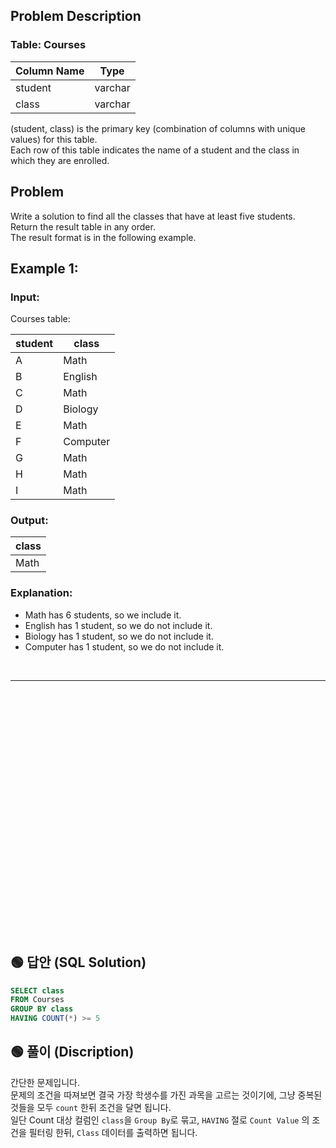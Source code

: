## Problem Description

### Table: Courses


| Column Name | Type    |
|-------------|---------|
| student     | varchar |
| class       | varchar |

(student, class) is the primary key (combination of columns with unique values) for this table.  
Each row of this table indicates the name of a student and the class in which they are enrolled.
 
## Problem

Write a solution to find all the classes that have at least five students.  
Return the result table in any order.  
The result format is in the following example.  

## Example 1:

### Input: 
Courses table:

| student | class    |
|---------|----------|
| A       | Math     |
| B       | English  |
| C       | Math     |
| D       | Biology  |
| E       | Math     |
| F       | Computer |
| G       | Math     |
| H       | Math     |
| I       | Math     |

### Output: 

| class   |
|---------|
| Math    |

### Explanation: 
- Math has 6 students, so we include it.
- English has 1 student, so we do not include it.
- Biology has 1 student, so we do not include it.
- Computer has 1 student, so we do not include it.

<br/>

---

<br/>
<br/>
<br/>
<br/>
<br/>
<br/>
<br/>
<br/>
<br/>
<br/>
<br/>
<br/>
<br/>
<br/>
<br/>
<br/>
<br/>
<br/>
<br/>
<br/>
<br/>
<br/>
<br/>
 

## 🟢 답안 (SQL Solution)

```sql
SELECT class
FROM Courses
GROUP BY class 
HAVING COUNT(*) >= 5
```

## 🟢 풀이 (Discription)
간단한 문제입니다.  
문제의 조건을 따져보면 결국 가장 학생수를 가진 과목을 고르는 것이기에, 그냥 중복된 것들을 모두 `count` 한뒤 조건을 달면 됩니다.  
일단 Count 대상 컬럼인 `class`을 `Group By`로 묶고, `HAVING` 절로 `Count Value` 의 조건을 필터링 한뒤, `Class` 데이터를 출력하면 됩니다.  